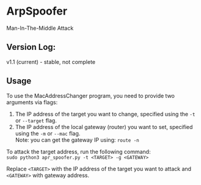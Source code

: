 # ArpSpoofer
Man-In-The-Middle Attack

## Version Log:
v1.1 (current) - stable, not complete

## Usage
To use the MacAddressChanger program, you need to provide two arguments via flags:
1.  The IP address of the target you want to change, specified using the `-t` or `--target` flag.
2.  The IP address of the local gateway (router) you want to set, specified using the `-m` or `--mac` flag.<br/>
Note: you can get the gateway IP using: `route -n`

To attack the target address, run the following command:<br/>
`sudo python3 apr_spoofer.py -t <TARGET> -g <GATEWAY>` 

Replace `<TARGET>` with the IP address of the target you want to attack and `<GATEWAY>` with gateway address.
